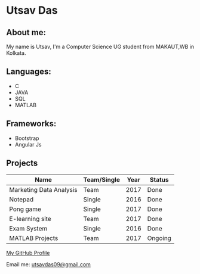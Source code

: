 # Utsav Das

## About me:

My name is Utsav, I'm a Computer Science UG student from MAKAUT,WB in Kolkata.

## Languages:
- C
- JAVA
- SQL
- MATLAB

## Frameworks:

- Bootstrap
- Angular Js

## Projects

| Name  | Team/Single| Year  | Status |
|---|---|---|---|
| Marketing Data Analysis  |  Team  |  2017 | Done  |
| Notepad  | Single  | 2016  | Done  |
| Pong game  | Single  | 2017  | Done  |
| E-learning site | Team | 2017 | Done |
| Exam System | Single | 2016 | Done |
| MATLAB Projects | Team | 2017 | Ongoing | 

[My GitHub Profile](https://github.com/devutsav)

Email me: utsavdas09@gmail.com
